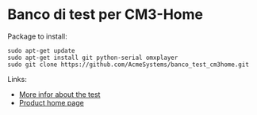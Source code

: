 # Banco di test per CM3-Home

Package to install:

```
sudo apt-get update
sudo apt-get install git python-serial omxplayer
sudo git clone https://github.com/AcmeSystems/banco_test_cm3home.git
```
Links: 

* [More infor about the test](http://www.tanzolab.it/banco_test_cm3home)
* [Product home page](http://www.acmesystems.it/CM3-HOME)

